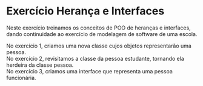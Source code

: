 # Exercício Herança e Interfaces

Neste exercício treinamos os conceitos de POO de heranças e interfaces, dando continuidade ao exercício de modelagem de software de uma escola.

No exercício 1, criamos uma nova classe cujos objetos representarão uma pessoa. <br>
No exercício 2, revisitamos a classe da pessoa estudante, tornando ela herdeira da classe pessoa. <br>
No exercício 3, criamos uma interface que representa uma pessoa funcionária.

